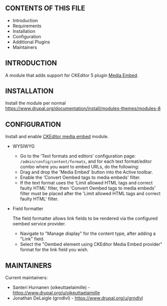 CONTENTS OF THIS FILE
---------------------

 * Introduction
 * Requirements
 * Installation
 * Configuration
 * Additional Plugins
 * Maintainers


INTRODUCTION
------------

A module that adds support for CKEditor 5 plugin [Media Embed](https://ckeditor.com/docs/ckeditor5/latest/features/media-embed.html).


INSTALLATION
------------

Install the module per normal https://www.drupal.org/documentation/install/modules-themes/modules-8


CONFIGURATION
-------------

Install and enable [CKEditor media embed](https://www.drupal.org/project/ckeditor_media_embed) module.

  * WYSIWYG

    - Go to the 'Text formats and editors' configuration page:
      `/admin/config/content/formats`, and for each text format/editor combo
      where you want to embed URLs, do the following:
    - Drag and drop the 'Media Embed' button into the Active toolbar.
    - Enable the 'Convert Oembed tags to media embeds' filter.
    - If the text format uses the
      'Limit allowed HTML tags and correct faulty HTML' filter, then
      'Convert Oembed tags to media embeds' filter must be placed after
      the 'Limit allowed HTML tags and correct faulty HTML' filter.

  * Field formatter

    The field formatter allows link fields to be rendered via the configured
    oembed service provider.

    - Navigate to "Manage display" for the content type, after adding a "Link"
      field.
    - Select the "Oembed element using CKEditor Media Embed provider" format for
      the link field you wish.


MAINTAINERS
-----------

Current maintainers:
  * Santeri Hurnanen (oikeuttaelaimille) - https://www.drupal.org/u/oikeuttaelaimille
  * Jonathan DeLaigle (grndlvl) - https://www.drupal.org/u/grndlvl
